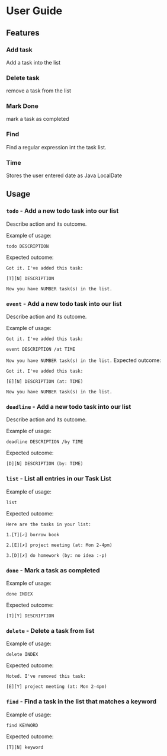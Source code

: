 # User Guide

## Features 

### Add task
Add a task into the list

### Delete task
remove a task from the list

### Mark Done
mark a task as completed

### Find 
Find a regular expression int the task list.

### Time
Stores the user entered date as Java LocalDate
## Usage

### `todo` - Add a new todo task into our list

Describe action and its outcome.

Example of usage: 

`todo DESCRIPTION`

Expected outcome:

`Got it. I've added this task: `

`[T][N] DESCRIPTION`

`Now you have NUMBER task(s) in the list.`
### `event` - Add a new todo task into our list

Describe action and its outcome.

Example of usage: 

`Got it. I've added this task: `

`event DESCRIPTION /at TIME`

`Now you have NUMBER task(s) in the list.`
Expected outcome:

`Got it. I've added this task: `

`[E][N] DESCRIPTION (at: TIME)`

`Now you have NUMBER task(s) in the list.`
### `deadline` - Add a new todo task into our list

Describe action and its outcome.

Example of usage: 

`deadline DESCRIPTION /by TIME`

Expected outcome:

`[D][N] DESCRIPTION (by: TIME)`
### `list` - List all entries in our Task List
Example of usage: 

`list`

Expected outcome:

`Here are the tasks in your list:`

`1.[T][✓] borrow book`

`2.[E][✗] project meeting (at: Mon 2-4pm)`

`3.[D][✗] do homework (by: no idea :-p)`

### `done` - Mark a task as completed

Example of usage: 

`done INDEX`

Expected outcome:

`[T][Y] DESCRIPTION`
### `delete` - Delete a task from list

Example of usage: 

`delete INDEX`

Expected outcome:

`Noted. I've removed this task: `

`[E][Y] project meeting (at: Mon 2-4pm)`

### `find` - Find a task in the list that matches a keyword

Example of usage: 

`find KEYWORD`

Expected outcome:

`[T][N] keyword`
